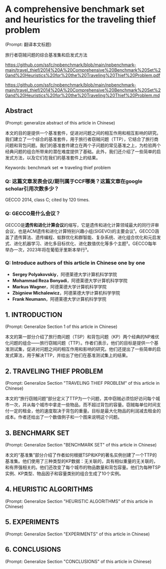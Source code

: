 # A comprehensive benchmark set and heuristics for the traveling thief problem

(Prompt: 翻译本文标题)

旅行者窃贼问题的综合基准集和启发式方法

https://github.com/ssfc/npbenchmark/blob/main/npbenchmark-main/travel_thief/2014%20A%20Comprehensive%20Benchmark%20Set%20and%20Heuristics%20for%20the%20Traveling%20Thief%20Problem.pdf

https://github.com/ssfc/npbenchmark/blob/main/npbenchmark-main/travel_thief/2014%20A%20Comprehensive%20Benchmark%20Set%20and%20Heuristics%20for%20the%20Traveling%20Thief%20Problem.md

## Abstract

(Prompt: generalize abstract of this article in Chinese)

本文的目的是提供一个基准套件，促进对问题之间的相互作用和相互影响的研究。我们建立了一个综合的基准套件，用于旅行者窃贼问题（TTP），它结合了旅行商问题和背包问题。我们的基准套件建立在两个子问题的常见基准之上，为检验两个经典问题的组合所带来的潜在难度提供了基础。此外，我们还介绍了一些简单的启发式方法，以及它们在我们的基准套件上的结果。

Keywords: benchmark set => traveling thief problem

### Q: 这篇文章发表会议/期刊属于CCF哪类？这篇文章在google scholar引用次数多少？

GECCO 2014, class C; cited by 120 times. 

### Q: GECCO是什么会议？

GECCO是**遗传和进化计算会议**的缩写，它是遗传和进化计算领域最大的同行评审会议，也是ACM遗传和进化计算特别兴趣小组(SIGEVO)的主要会议¹。GECCO涵盖了遗传算法、遗传编程、蚁群优化和群智能、复杂系统、进化组合优化和元启发式、进化机器学习、进化多目标优化、进化数值优化等多个主题²。GECCO每年举办一次，2023年将在葡萄牙里斯本举行³。

### Q: Introduce authors of this article in Chinese one by one

- **Sergey Polyakovskiy**，阿德莱德大学计算机科学学院
- **Mohammad Reza Bonyadi**，阿德莱德大学计算机科学学院
- **Markus Wagner**，阿德莱德大学计算机科学学院
- **Zbigniew Michalewicz**，阿德莱德大学计算机科学学院
- **Frank Neumann**，阿德莱德大学计算机科学学院

## 1. INTRODUCTION

(Prompt: Generalize Section 1 of this article in Chinese)

本文的第一部分介绍了旅行商问题（TSP）和背包问题（KP）两个经典的NP难优化问题的组合——旅行窃贼问题（TTP）。作者们表示，他们的目标是提供一个基准测试集，促进对问题之间的相互作用和影响的研究。他们还提出了一些简单的启发式算法，用于解决TTP，并给出了他们在基准测试集上的结果。

## 2. TRAVELING THIEF PROBLEM

(Prompt: Generalize Section "TRAVELING THIEF PROBLEM" of this article in Chinese)

本文的“旅行窃贼问题”部分定义了TTP为一个问题，其中窃贼必须恰好访问每个城市一次，并从每个城市中拿走一些物品，而不超过背包的容量。窃贼每单位时间支付一定的租金，他的速度取决于背包的重量。目标是最大化物品的利润减去租金的成本。作者还给出了一个数值例子和一个图来说明这个问题。

## 3. BENCHMARK SET

(Prompt: Generalize Section "BENCHMARK SET" of this article in Chinese)

本文的“基准集”部分介绍了作者如何根据TSP和KP的著名实例创建了一个TTP的基准集。他们使用了三种类型的KP数据：无关联的，具有相似重量的无关联的，和有界强相关的。他们还改变了每个城市的物品数量和背包容量。他们为每种TSP实例、KP类型、物品因子和容量类别的组合生成了10个实例。

## 4. HEURISTIC ALGORITHMS

(Prompt: Generalize Section "HEURISTIC ALGORITHMS" of this article in Chinese)

## 5. EXPERIMENTS

(Prompt: Generalize Section "EXPERIMENTS" of this article in Chinese)

## 6. CONCLUSIONS

(Prompt: Generalize Section "CONCLUSIONS" of this article in Chinese)